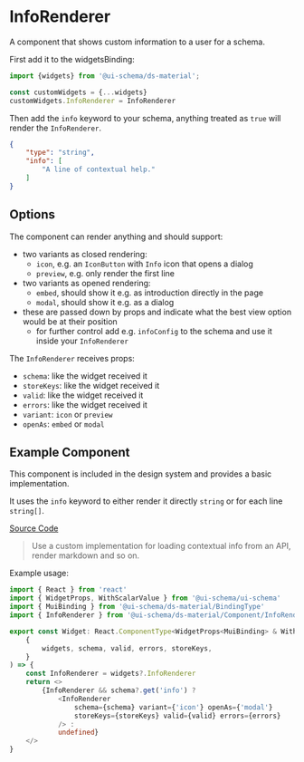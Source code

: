 # InfoRenderer

A component that shows custom information to a user for a schema.

First add it to the widgetsBinding:

```js
import {widgets} from '@ui-schema/ds-material';

const customWidgets = {...widgets}
customWidgets.InfoRenderer = InfoRenderer
```

Then add the `info` keyword to your schema, anything treated as `true` will render the `InfoRenderer`.

```json
{
    "type": "string",
    "info": [
        "A line of contextual help."
    ]
}
```

## Options

The component can render anything and should support:

- two variants as closed rendering:
    - `icon`, e.g. an `IconButton` with `Info` icon that opens a dialog
    - `preview`, e.g. only render the first line
- two variants as opened rendering:
    - `embed`, should show it e.g. as introduction directly in the page
    - `modal`, should show it e.g. as a dialog
- these are passed down by props and indicate what the best view option would be at their position
    - for further control add e.g. `infoConfig` to the schema and use it inside your `InfoRenderer`

The `InfoRenderer` receives props:

- `schema`: like the widget received it
- `storeKeys`: like the widget received it
- `valid`: like the widget received it
- `errors`: like the widget received it
- `variant`: `icon` or `preview`
- `openAs`: `embed` or `modal`

## Example Component

This component is included in the design system and provides a basic implementation.

It uses the `info` keyword to either render it directly `string` or for each line `string[]`.

[Source Code](https://github.com/ui-schema/ui-schema/tree/master/packages/ds-material/src/Component/InfoRenderer)

> Use a custom implementation for loading contextual info from an API, render markdown and so on.

Example usage:

```typescript jsx
import { React } from 'react'
import { WidgetProps, WithScalarValue } from '@ui-schema/ui-schema'
import { MuiBinding } from '@ui-schema/ds-material/BindingType'
import { InfoRenderer } from '@ui-schema/ds-material/Component/InfoRenderer'

export const Widget: React.ComponentType<WidgetProps<MuiBinding> & WithScalarValue> = (
    {
        widgets, schema, valid, errors, storeKeys,
    }
) => {
    const InfoRenderer = widgets?.InfoRenderer
    return <>
        {InfoRenderer && schema?.get('info') ?
            <InfoRenderer
                schema={schema} variant={'icon'} openAs={'modal'}
                storeKeys={storeKeys} valid={valid} errors={errors}
            /> :
            undefined}
    </>
}
```
